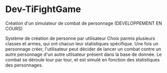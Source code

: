 # Dev-TiFightGame
Création d'un simulateur de combat de personnage (DEVELOPPEMENT EN COURS)

Système de création de personne par utilisateur
Choix parmis plusieurs classes et armes, qui ont chacun leur statistiques spécifique.
Une fois un personnage créer, l'utilisateur peut décider de lancer un combat contre un autre personnage d'un autre utilsateur présent dans la base de donnée.
Le combat se déroule tour par tour, et est simulé en fonction des statistiques des personnages.
